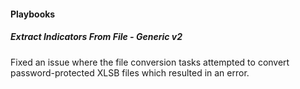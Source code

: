 
#### Playbooks

##### Extract Indicators From File - Generic v2

Fixed an issue where the file conversion tasks attempted to convert password-protected XLSB files which resulted in an error. 
